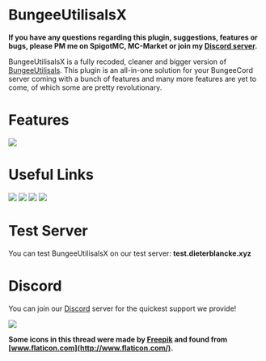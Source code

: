 # BungeeUtilisalsX

**If you have any questions regarding this plugin, suggestions, features or bugs, please PM me on SpigotMC, MC-Market or join my [Discord server](https://discord.dieterblancke.xyz/).**

BungeeUtilisalsX is a fully recoded, cleaner and bigger version of [BungeeUtilisals](https://www.spigotmc.org/resources/bungeeutilisals.7865/). This plugin is an all-in-one solution for your BungeeCord server coming with a bunch of features and many more features are yet to come, of which some are pretty revolutionary.

# Features
![](https://i.imgur.com/W0wxhWk.png)

# Useful Links

[![](https://i.imgur.com/4QxyURe.png)](https://discord.dieterblancke.xyz/)
[![](https://i.imgur.com/l7ys9OG.png)](https://docs.dieterblancke.xyz/BungeeUtilisalsX/#/)
[![](https://i.imgur.com/krx1GRR.png)](https://docs.dieterblancke.xyz/BungeeUtilisalsX/#/commands)
[![](https://i.imgur.com/oBrmVB8.png)](https://docs.dieterblancke.xyz/BungeeUtilisalsX/#/faq)

# Test Server
You can test BungeeUtilisalsX on our test server: **test.dieterblancke.xyz**

# Discord
You can join our [Discord](https://discord.dieterblancke.xyz) server for the quickest support we provide!

![](https://bstats.org/signatures/bungeecord/BungeeUtilisalsX.svg)

**Some icons in this thread were made by [Freepik](https://www.freepik.com/home) and found from [www.flaticon.com](http://www.flaticon.com/).**